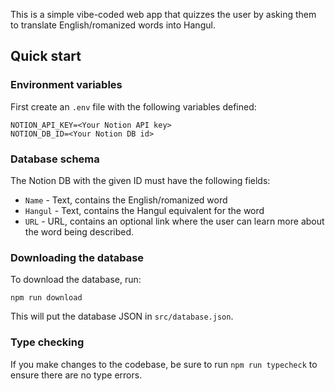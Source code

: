 This is a simple vibe-coded web app that quizzes the user by asking
them to translate English/romanized words into Hangul.

## Quick start

### Environment variables

First create an `.env` file with the following variables defined:

```
NOTION_API_KEY=<Your Notion API key>
NOTION_DB_ID=<Your Notion DB id>
```

### Database schema

The Notion DB with the given ID must have the following fields:

* `Name` - Text, contains the English/romanized word
* `Hangul` - Text, contains the Hangul equivalent for the word
* `URL` - URL, contains an optional link where the user can
          learn more about the word being described.

### Downloading the database

To download the database, run:

```
npm run download
```

This will put the database JSON in `src/database.json`.

### Type checking

If you make changes to the codebase, be sure to run `npm run typecheck`
to ensure there are no type errors.
